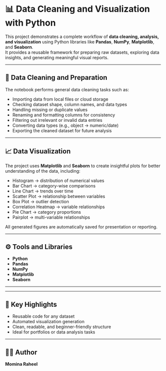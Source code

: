 # 📊 Data Cleaning and Visualization with Python

This project demonstrates a complete workflow of **data cleaning, analysis, and visualization** using Python libraries like **Pandas**, **NumPy**, **Matplotlib**, and **Seaborn**.  
It provides a reusable framework for preparing raw datasets, exploring data insights, and generating meaningful visual reports.

---

## 🧹 Data Cleaning and Preparation

The notebook performs general data cleaning tasks such as:
- Importing data from local files or cloud storage  
- Checking dataset shape, column names, and data types  
- Handling missing or duplicate values  
- Renaming and formatting columns for consistency  
- Filtering out irrelevant or invalid data entries  
- Converting data types (e.g., object → numeric/date)  
- Exporting the cleaned dataset for future analysis  

---

## 📈 Data Visualization

The project uses **Matplotlib** and **Seaborn** to create insightful plots for better understanding of the data, including:

- Histogram → distribution of numerical values  
- Bar Chart → category-wise comparisons  
- Line Chart → trends over time  
- Scatter Plot → relationship between variables  
- Box Plot → outlier detection  
- Correlation Heatmap → variable relationships  
- Pie Chart → category proportions  
- Pairplot → multi-variable relationships  

All generated figures are automatically saved for presentation or reporting.

---

## ⚙️ Tools and Libraries

- **Python**
- **Pandas**
- **NumPy**
- **Matplotlib**
- **Seaborn**

---


---

## 🧠 Key Highlights

- Reusable code for any dataset  
- Automated visualization generation  
- Clean, readable, and beginner-friendly structure  
- Ideal for portfolios or data analysis tasks  

---

## 👩‍💻 Author

**Momina Raheel**  
